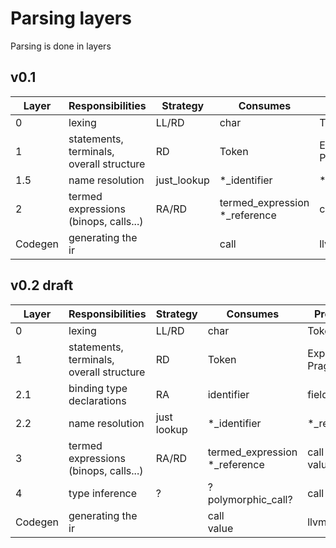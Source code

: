 # Parsing layers

Parsing is done in layers

## v0.1

| Layer | Responsibilities                         | Strategy | Consumes   | Produces           |
| ----- | ----------------                         | -------- | ---------- | --------           |
| 0     | lexing                                   | LL/RD    | char       | Token              |
| 1     | statements, terminals, overall structure | RD       | Token      | Expression, Pragma |
| 1.5   | name resolution                          | just_lookup | *_identifier | *_reference |
| 2     | termed expressions (binops, calls...)    | RA/RD    | termed_expression <br> *_reference | call |
| Codegen | generating the ir                      |          | call              | llvm::Module | 

## v0.2 draft

| Layer | Responsibilities                         | Strategy | Consumes   | Produces           |
| ----- | ----------------                         | -------- | ---------- | --------           |
| 0     | lexing                                   | LL/RD    | char       | Token              |
| 1     | statements, terminals, overall structure | RD       | Token      | Expression, Pragma |
| 2.1   | binding type declarations                | RA       | identifier | field_name |
| 2.2   | name resolution                          | just lookup | *_identifier      | *_reference |
| 3     | termed expressions (binops, calls...)    | RA/RD    | termed_expression <br> *_reference | call <br> value |
| 4     | type inference                           | ?        | ? polymorphic_call? | call       |
| Codegen | generating the ir                      |          | call <br> value | llvm::Module | 
